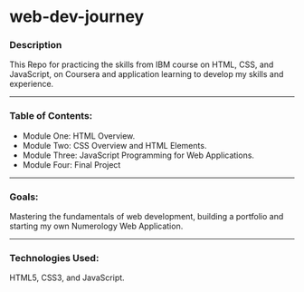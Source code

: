 # web-dev-journey

### Description 
This Repo for  practicing the skills from IBM course on HTML, CSS, and JavaScript, on Coursera
and application learning to develop my skills and experience.

---
### Table of Contents:
* Module One: HTML Overview.
* Module Two: CSS Overview and HTML Elements.
* Module Three: JavaScript Programming for Web Applications.
* Module Four: Final Project

---
### Goals:
Mastering the fundamentals of web development, building a portfolio and starting my own Numerology Web Application.

---
### Technologies Used:
HTML5, CSS3, and JavaScript.


